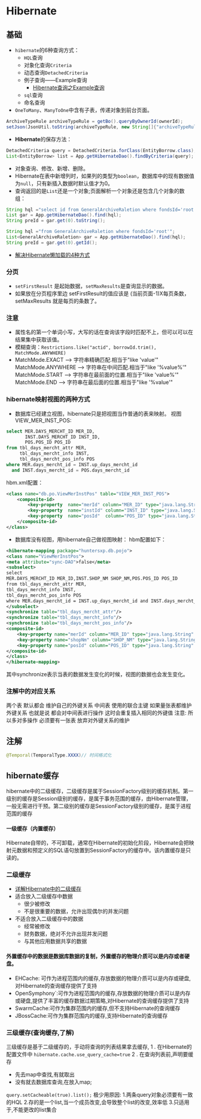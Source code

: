 # Hibernate
<!-- @author DHJT 2018-12-11 -->

## 基础
- `hibernate`的6种查询方式：
    - `HQL`查询
    - 对象化查询`Criteria`
    - 动态查询`DetachedCriteria`
    - 例子查询——Example查询
        + [Hibernate查询之Example查询](https://blog.csdn.net/xianymo/article/details/38924541)
    - `sql`查询
    - 命名查询
- `OneToMany`、`ManyToOne`中含有子表，传递对象到前台页面。
``` java
ArchiveTypeRule archiveTypeRule = getBo().queryByOwnerId(ownerId);
setJson(JsonUtil.toString(archiveTypeRule, new String[]{"archiveTypeRule"}));
```
- **Hibernate**的保存方法：
``` java
DetachedCriteria query = DetachedCriteria.forClass(EntityBorrow.class);
List<EntityBorrow> list = App.getHibernateDao().findByCriteria(query);
```
- 对象查询、修改、新增、删除。
- Hibernate在表中新增列时，如果列的类型为`boolean`，数据库中的现有数据值为`null`，只有新插入数据时默认值才为0。
- 查询返回的是`List`还是一个对象;页面解析一个对象还是包含几个对象的数组：
``` java
String hql ="select id from GeneralArchiveRaletion where fondsId='root'";
List gar = App.getHibernateDao().find(hql);
String preId = gar.get(0).toString();

String hql ="from GeneralArchiveRaletion where fondsId='root'";
List<GeneralArchiveRaletion> gar = App.getHibernateDao().find(hql);
String preId = gar.get(0).getId();
```
- [解决Hibernate懒加载的4种方式](https://blog.csdn.net/nwpu_geeker/article/details/79091373)

### 分页
- `setFirstResult` 是起始数据，`setMaxResults`是查询显示的数据。
- 如果放在分页程序里边 setFirstResult的值应该是 (当前页面-1)X每页条数，setMaxResults 就是每页的条数了。

### 注意
- 属性名的第一个单词小写，大写的话在查询该字段时匹配不上，但可以可以在结果集中获取该值。
- 模糊查询：`Restrictions.like("actid", borrowId.trim(), MatchMode.ANYWHERE)`
- MatchMode.EXACT --> 字符串精确匹配.相当于"like 'value'"
MatchMode.ANYWHERE --> 字符串在中间匹配.相当于"like '%value%'"
MatchMode.START --> 字符串在最前面的位置.相当于"like 'value%'"
MatchMode.END --> 字符串在最后面的位置.相当于"like '%value'"

### hibernate映射视图的两种方式
- 数据库已经建立视图，hibernate只是把视图当作普通的表来映射。
视图VIEW_MER_INST_POS:
```sql
select MER.DAYS_MERCHT_ID MER_ID,  
       INST.DAYS_MERCHT_ID INST_ID,  
       POS.POS_ID POS_ID  
from tbl_days_mercht_attr MER,  
     tbl_days_mercht_info INST,  
     tbl_days_mercht_pos_info POS  
where MER.days_mercht_id = INST.up_days_mercht_id  
  and INST.days_mercht_id = POS.days_mercht_id   
```
 hbm.xml配置：
```xml
<class name="db.po.ViewMerInstPos" table="VIEW_MER_INST_POS">   
    <composite-id>  
        <key-property  name="merId" column="MER_ID" type="java.lang.String" length="8"/>  
        <key-property  name="instId" column="INST_ID" type="java.lang.String" length="8"/>  
        <key-property  name="posId"  column="POS_ID" type="java.lang.String" length="8"/>  
    </composite-id>  
</class>  
```
- 数据库没有视图，用hibernate自己做视图映射：
hbm配置如下：
```xml
<hibernate-mapping package="huntersxp.db.pojo">  
<class name="ViewMerInstPos">  
<meta attribute="sync-DAO">false</meta>  
<subselect>  
select  
MER.DAYS_MERCHT_ID MER_ID,INST.SHOP_NM SHOP_NM,POS.POS_ID POS_ID  
from tbl_days_mercht_attr MER,  
tbl_days_mercht_info INST,  
tbl_days_mercht_pos_info POS  
where MER.days_mercht_id = INST.up_days_mercht_id and INST.days_mercht_id = POS.days_mercht_id  
</subselect>  
<synchronize table="tbl_days_mercht_attr"/>  
<synchronize table="tbl_days_mercht_info"/>  
<synchronize table="tbl_days_mercht_pos_info"/>  
<composite-id>  
    <key-property name="merId" column="MER_ID" type="java.lang.String" length="8"/>  
    <key-property name="shopNm" column="SHOP_NM" type="java.lang.String" length="40" />  
    <key-property name="posId" column="POS_ID" type="java.lang.String" length="40"/>  
</composite-id>  
</class>  
</hibernate-mapping>  
```
其中synchronize表示当表的数据发生变化的时候，视图的数据也会发生变化。

### 注解中的对应关系
两个表 默认都会 维护自己的外键关系
中间表 使用的联合主键 如果量张表都维护外键关系
也就是说 都会对中间表进行操作 这时会重复插入相同的外键值
注意: 所以多对多操作 必须要有一张表 放弃对外键关系的维护

## 注解
``` java
@Temporal(TemporalType.XXXX)// 时间格式化
```

## hibernate缓存
hibernate中的二级缓存，二级缓存是属于SessionFactory级别的缓存机制。第一级别的缓存是Session级别的缓存，是属于事务范围的缓存，由Hibernate管理，一般无需进行干预。第二级别的缓存是SessionFactory级别的缓存，是属于进程范围的缓存

#### 一级缓存（内置缓存）
Hibernate自带的，不可卸载，通常在Hibernate的初始化阶段，Hibernate会把映射元数据和预定义的SQL语句放置到SessionFactory的缓存中。该内置缓存是只读的。

### 二级缓存
- [详解Hibernate中的二级缓存](http://blog.csdn.net/luckyzhoustar/article/details/47748179)
- 适合放入二级缓存中数据
    + 很少被修改
    + 不是很重要的数据，允许出现偶尔的并发问题
- 不适合放入二级缓存中的数据
    + 经常被修改
    + 财务数据，绝对不允许出现并发问题
    + 与其他应用数据共享的数据

#### 外置缓存中的数据是数据库数据的复制，外置缓存的物理介质可以是内存或者硬盘。
- EHCache: 可作为进程范围内的缓存,存放数据的物理介质可以是内存或硬盘,对Hibernate的查询缓存提供了支持
- OpenSymphony`:可作为进程范围内的缓存,存放数据的物理介质可以是内存或硬盘,提供了丰富的缓存数据过期策略,对Hibernate的查询缓存提供了支持
- SwarmCache:可作为集群范围内的缓存,但不支持Hibernate的查询缓存
- JBossCache:可作为集群范围内的缓存,支持Hibernate的查询缓存

### 三级缓存(查询缓存,了解)
三级缓存是基于二级缓存的，手动将查询的列表结果拿去缓存, 
1 . 在Hibernate的配置文件中
`hibernate.cache.use_query_cache=true`
2 . 在查询列表前,声明要缓存
- 先去map中查找,有就取出
- 没有就去数据库查询,在放入map;

`query.setCacheable(true).list();`
极少用原因:
1.两条query对象必须要有一致的HQL
2.存的是一个list,当一个成员改变,会导致整个list的改变,效率低
3.只适用于,不能更改的list集合